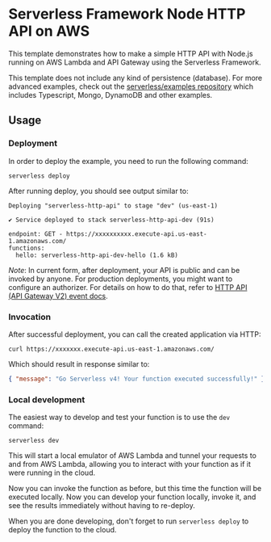 <!--

PT2 00:29:00

title: 'AWS Simple HTTP Endpoint example in NodeJS'
description: 'This template demonstrates how to make a simple HTTP API with Node.js running on AWS Lambda and API Gateway using the Serverless Framework.'
layout: Doc
framework: v4
platform: AWS
language: nodeJS
authorLink: 'https://github.com/serverless'
authorName: 'Serverless, Inc.'
authorAvatar: 'https://avatars1.githubusercontent.com/u/13742415?s=200&v=4'
-->

# Serverless Framework Node HTTP API on AWS

This template demonstrates how to make a simple HTTP API with Node.js running on AWS Lambda and API Gateway using the Serverless Framework.

This template does not include any kind of persistence (database). For more advanced examples, check out the [serverless/examples repository](https://github.com/serverless/examples/) which includes Typescript, Mongo, DynamoDB and other examples.

## Usage

### Deployment

In order to deploy the example, you need to run the following command:

```
serverless deploy
```

After running deploy, you should see output similar to:

```
Deploying "serverless-http-api" to stage "dev" (us-east-1)

✔ Service deployed to stack serverless-http-api-dev (91s)

endpoint: GET - https://xxxxxxxxxx.execute-api.us-east-1.amazonaws.com/
functions:
  hello: serverless-http-api-dev-hello (1.6 kB)
```

_Note_: In current form, after deployment, your API is public and can be invoked by anyone. For production deployments, you might want to configure an authorizer. For details on how to do that, refer to [HTTP API (API Gateway V2) event docs](https://www.serverless.com/framework/docs/providers/aws/events/http-api).

### Invocation

After successful deployment, you can call the created application via HTTP:

```
curl https://xxxxxxx.execute-api.us-east-1.amazonaws.com/
```

Which should result in response similar to:

```json
{ "message": "Go Serverless v4! Your function executed successfully!" }
```

### Local development

The easiest way to develop and test your function is to use the `dev` command:

```
serverless dev
```

This will start a local emulator of AWS Lambda and tunnel your requests to and from AWS Lambda, allowing you to interact with your function as if it were running in the cloud.

Now you can invoke the function as before, but this time the function will be executed locally. Now you can develop your function locally, invoke it, and see the results immediately without having to re-deploy.

When you are done developing, don't forget to run `serverless deploy` to deploy the function to the cloud.
